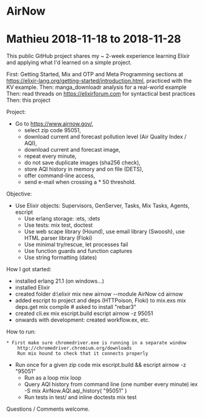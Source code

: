 # AirNow
# Mathieu 2018-11-18 to 2018-11-28

This public GitHub project shares my ~ 2-week experience learning Elixir and applying what I'd learned on a simple project.

First: Getting Started, Mix and OTP and Meta Programming sections at https://elixir-lang.org/getting-started/introduction.html,
practiced with the KV example. 
Then: manga_downloadr analysis for a real-world example
Then: read threads on https://elixirforum.com for syntactical best practices
Then: this project

Project:
  * Go to https://www.airnow.gov/, 
	* select zip code 95051, 
	* download current and forecast pollution level (Air Quality Index / AQI),
	* download current and forecast image,
	* repeat every minute,
	* do not save duplicate images (sha256 check),
	* store AQI history in memory and on file (DETS),
	* offer command-line access,
	* send e-mail when crossing a * 50 threshold.

Objective:
  * Use Elixir objects: Supervisors, GenServer, Tasks, Mix Tasks, Agents, escript
	* Use erlang storage: :ets, :dets
	* Use tests: mix test, doctest
	* Use web scape library (Hound), use email library (Swoosh), use HTML parser library (Floki)
	* Use minimal try/rescue, let processes fail
	* Use function guards and function captures
	* Use string formatting (dates)
	
How I got started:
  * installed erlang 21.1 (on windows...)
  * installed Elixir
  * created folder d:\elixir
    mix new airnow --module AirNow
    cd airnow
  * added escript to project and deps (HTTPoison, Floki) to mix.exs
    mix deps.get
    mix compile # asked to install "rebar3"
  * created cli.ex
    mix escript.build
    escript airnow -z 95051
  * onwards with development: created workflow.ex, etc.

How to run:

	* First make sure chromedriver.exe is running in a separate window
		http://chromedriver.chromium.org/downloads
		Run mix hound to check that it connects properly
  * Run once for a given zip code
	  mix escript.build && escript airnow -z "95051"
	* Run as a loop
    mix loop
	* Query AQI history from command line (one number every minute)
		iex -S mix
		AirNow.AQI.aqi_history( "95051" )
	* Run tests in test/ and inline doctests
		mix test
		
Questions / Comments welcome.
